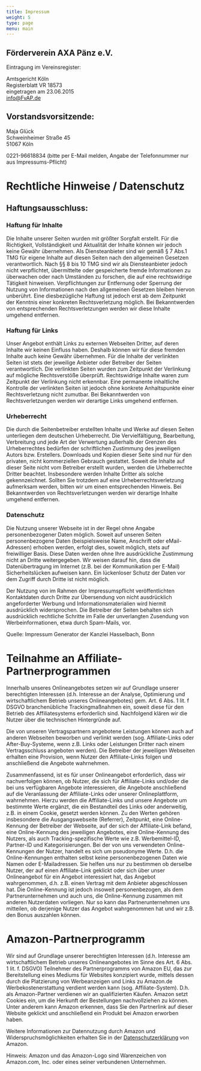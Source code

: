 ```yaml
---
title: Impressum
weight: 5
type: page
menu: main
---
```


## Förderverein AXA Pänz e.V.

Eintragung im Vereinsregister:

Amtsgericht Köln\
Registerblatt VR 18573\
eingetragen am 23.06.2015\
info@FvAP.de

## Vorstandsvorsitzende:

Maja Glück\
Schweinheimer Straße 45\
51067 Köln

0221-96618834 (bitte per E-Mail melden, Angabe der Telefonnummer nur aus Impressums-Pflicht)

# Rechtliche Hinweise / Datenschutz

## Haftungsausschluss:

### Haftung für Inhalte

Die Inhalte unserer Seiten wurden mit größter Sorgfalt erstellt. Für die Richtigkeit, Vollständigkeit und
Aktualität der Inhalte können wir jedoch keine Gewähr übernehmen. Als Diensteanbieter sind wir gemäß § 7
Abs.1 TMG für eigene Inhalte auf diesen Seiten nach den allgemeinen Gesetzen verantwortlich. Nach §§ 8
bis 10 TMG sind wir als Diensteanbieter jedoch nicht verpflichtet, übermittelte oder gespeicherte fremde
Informationen zu überwachen oder nach Umständen zu forschen, die auf eine rechtswidrige Tätigkeit
hinweisen. Verpflichtungen zur Entfernung oder Sperrung der Nutzung von Informationen nach den
allgemeinen Gesetzen bleiben hiervon unberührt. Eine diesbezügliche Haftung ist jedoch erst ab dem
Zeitpunkt der Kenntnis einer konkreten Rechtsverletzung möglich. Bei Bekanntwerden von entsprechenden
Rechtsverletzungen werden wir diese Inhalte umgehend entfernen.

### Haftung für Links

Unser Angebot enthält Links zu externen Webseiten Dritter, auf deren Inhalte wir keinen Einfluss haben.
Deshalb können wir für diese fremden Inhalte auch keine Gewähr übernehmen. Für die Inhalte der verlinkten
Seiten ist stets der jeweilige Anbieter oder Betreiber der Seiten verantwortlich. Die verlinkten Seiten wurden
zum Zeitpunkt der Verlinkung auf mögliche Rechtsverstöße überprüft. Rechtswidrige Inhalte waren zum
Zeitpunkt der Verlinkung nicht erkennbar. Eine permanente inhaltliche Kontrolle der verlinkten Seiten ist
jedoch ohne konkrete Anhaltspunkte einer Rechtsverletzung nicht zumutbar. Bei Bekanntwerden von
Rechtsverletzungen werden wir derartige Links umgehend entfernen.

### Urheberrecht

Die durch die Seitenbetreiber erstellten Inhalte und Werke auf diesen Seiten unterliegen dem deutschen
Urheberrecht. Die Vervielfältigung, Bearbeitung, Verbreitung und jede Art der Verwertung außerhalb der
Grenzen des Urheberrechtes bedürfen der schriftlichen Zustimmung des jeweiligen Autors bzw. Erstellers.
Downloads und Kopien dieser Seite sind nur für den privaten, nicht kommerziellen Gebrauch gestattet.
Soweit die Inhalte auf dieser Seite nicht vom Betreiber erstellt wurden, werden die Urheberrechte Dritter
beachtet. Insbesondere werden Inhalte Dritter als solche gekennzeichnet. Sollten Sie trotzdem auf eine
Urheberrechtsverletzung aufmerksam werden, bitten wir um einen entsprechenden Hinweis. Bei
Bekanntwerden von Rechtsverletzungen werden wir derartige Inhalte umgehend entfernen.

### Datenschutz

Die Nutzung unserer Webseite ist in der Regel ohne Angabe personenbezogener Daten möglich. Soweit auf
unseren Seiten personenbezogene Daten (beispielsweise Name, Anschrift oder eMail-Adressen) erhoben
werden, erfolgt dies, soweit möglich, stets auf freiwilliger Basis. Diese Daten werden ohne Ihre
ausdrückliche Zustimmung nicht an Dritte weitergegeben.
Wir weisen darauf hin, dass die Datenübertragung im Internet (z.B. bei der Kommunikation per E-Mail)
Sicherheitslücken aufweisen kann. Ein lückenloser Schutz der Daten vor dem Zugriff durch Dritte ist nicht
möglich.

Der Nutzung von im Rahmen der Impressumspflicht veröffentlichten Kontaktdaten durch Dritte zur
Übersendung von nicht ausdrücklich angeforderter Werbung und Informationsmaterialien wird hiermit
ausdrücklich widersprochen. Die Betreiber der Seiten behalten sich ausdrücklich rechtliche Schritte im Falle
der unverlangten Zusendung von Werbeinformationen, etwa durch Spam-Mails, vor.

Quelle: Impressum Generator der Kanzlei Hasselbach, Bonn

# Teilnahme an Affiliate-Partnerprogrammen

Innerhalb unseres Onlineangebotes setzen wir auf Grundlage unserer berechtigten Interessen (d.h. Interesse
an der Analyse, Optimierung und wirtschaftlichem Betrieb unseres Onlineangebotes) gem. Art. 6 Abs. 1 lit. f
DSGVO branchenübliche Trackingmaßnahmen ein, soweit diese für den Betrieb des Affiliatesystems
erforderlich sind. Nachfolgend klären wir die Nutzer über die technischen Hintergründe auf.

Die von unseren Vertragspartnern angebotene Leistungen können auch auf anderen Webseiten beworben und
verlinkt werden (sog. Affiliate-Links oder After-Buy-Systeme, wenn z.B. Links oder Leistungen Dritter nach
einem Vertragsschluss angeboten werden). Die Betreiber der jeweiligen Webseiten erhalten eine Provision,
wenn Nutzer den Affiliate-Links folgen und anschließend die Angebote wahrnehmen.

Zusammenfassend, ist es für unser Onlineangebot erforderlich, dass wir nachverfolgen können, ob Nutzer,
die sich für Affiliate-Links und/oder die bei uns verfügbaren Angebote interessieren, die Angebote
anschließend auf die Veranlassung der Affiliate-Links oder unserer Onlineplattform, wahrnehmen. Hierzu
werden die Affiliate-Links und unsere Angebote um bestimmte Werte ergänzt, die ein Bestandteil des Links
oder anderweitig, z.B. in einem Cookie, gesetzt werden können. Zu den Werten gehören insbesondere die
Ausgangswebseite (Referrer), Zeitpunkt, eine Online-Kennung der Betreiber der Webseite, auf der sich der
Affiliate-Link befand, eine Online-Kennung des jeweiligen Angebotes, eine Online-Kennung des Nutzers,
als auch Tracking-spezifische Werte wie z.B. Werbemittel-ID, Partner-ID und Kategorisierungen.
Bei der von uns verwendeten Online-Kennungen der Nutzer, handelt es sich um pseudonyme Werte. D.h. die
Online-Kennungen enthalten selbst keine personenbezogenen Daten wie Namen oder E-Mailadressen. Sie
helfen uns nur zu bestimmen ob derselbe Nutzer, der auf einen Affiliate-Link geklickt oder sich über unser
Onlineangebot für ein Angebot interessiert hat, das Angebot wahrgenommen, d.h. z.B. einen Vertrag mit dem
Anbieter abgeschlossen hat. Die Online-Kennung ist jedoch insoweit personenbezogen, als dem
Partnerunternehmen und auch uns, die Online-Kennung zusammen mit anderen Nutzerdaten vorliegen. Nur
so kann das Partnerunternehmen uns mitteilen, ob derjenige Nutzer das Angebot wahrgenommen hat und wir
z.B. den Bonus auszahlen können.

# Amazon-Partnerprogramm

Wir sind auf Grundlage unserer berechtigten Interessen (d.h. Interesse am wirtschaftlichem Betrieb unseres
Onlineangebotes im Sinne des Art. 6 Abs. 1 lit. f. DSGVO) Teilnehmer des Partnerprogramms von Amazon
EU, das zur Bereitstellung eines Mediums für Websites konzipiert wurde, mittels dessen durch die
Platzierung von Werbeanzeigen und Links zu Amazon.de Werbekostenerstattung verdient werden kann (sog.
Affiliate-System). D.h. als Amazon-Partner verdienen wir an qualifizierten Käufen.
Amazon setzt Cookies ein, um die Herkunft der Bestellungen nachvollziehen zu können. Unter anderem
kann Amazon erkennen, dass Sie den Partnerlink auf dieser Website geklickt und anschließend ein Produkt
bei Amazon erworben haben.

Weitere Informationen zur Datennutzung durch Amazon und Widerspruchsmöglichkeiten erhalten Sie in der
[Datenschutzerklärung](https://www.amazon.de/gp/help/customer/display.html?nodeId=201909010) von Amazon.

Hinweis: Amazon und das Amazon-Logo sind Warenzeichen von Amazon.com, Inc. oder eines seiner
verbundenen Unternehmen.
